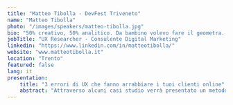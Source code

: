 ```yaml
---
title: "Matteo Tibolla - DevFest Triveneto"
name: "Matteo Tibolla"
photo: "/images/speakers/matteo-tibolla.jpg"
bio: "50% creativo, 50% analitico. Da bambino volevo fare il geometra. Tuttavia, la mia curiosità nel capire come sono organizzate società e gruppi mi ha portato a diventare un sociologo delle organizzazioni. Ho maturato esperienza nel campo del neuromarketing, ricoprendo il ruolo di analista e consulente. Tutte queste esperienze formative e professionali mi hanno permesso di diventare un professionista nel campo della User Experience. Nello specifico mi occupo di ricerca per capire i bisogni delle persone e aiutarle a risolvere i loro problemi con gli strumenti digitali."
jobTitle: "UX Researcher - Consulente Digital Marketing"
linkedin: "https://www.linkedin.com/in/matteotibolla/"
website: "www.matteotibolla.it"
location: "Trento"
featured: false
lang: it
presentation:
    title: "3 errori di UX che fanno arrabbiare i tuoi clienti online"
    abstract: "Attraverso alcuni casi studio verrà presentato un metodo innovativo per analizzare e testare un sito, app o portale che combina tecniche di usabilità \"classiche\" e un approccio scientifico, così da superare i difetti delle analisi esistenti. Lo speech illustra anche le soluzioni ai 3 errori di UX più comuni."
---
```

